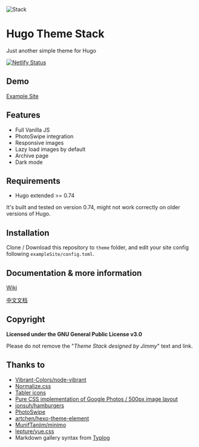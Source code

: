 ![Stack](https://i.imgur.com/qj9onpz.jpg)
# Hugo Theme Stack
Just another simple theme for Hugo

[![Netlify Status](https://api.netlify.com/api/v1/badges/a2d2807a-a905-4bcb-97da-8da8d847da3d/deploy-status)](https://app.netlify.com/sites/hugo-theme-stack/deploys)

## Demo

[Example Site](https://theme-stack.jimmycai.com/)

## Features

-  Full Vanilla JS
-  PhotoSwipe integration
-  Responsive images
-  Lazy load images by default
-  Archive page
-  Dark mode

## Requirements

- Hugo extended >= 0.74

It's built and tested on version 0.74, might not work correctly on older versions of Hugo.

## Installation

Clone / Download this repository to `theme` folder, and edit your site config following `exampleSite/config.toml`.

## Documentation & more information

[Wiki](https://github.com/CaiJimmy/hugo-theme-stack/wiki/)

[中文文档](https://www.notion.so/jimmycai/Hugo-Stack-511aec5b9ed845ce9b6e3ae0bf7fb6d4)

## Copyright

**Licensed under the GNU General Public License v3.0**

Please do not remove the "*Theme Stack designed by Jimmy*" text and link.

## Thanks to

  - [Vibrant-Colors/node-vibrant](https://github.com/Vibrant-Colors/node-vibrant)
  - [Normalize.css](https://necolas.github.io/normalize.css/)
  - [Tabler icons](https://tablericons.com/)
  - [Pure CSS implementation of Google Photos / 500px image layout](https://github.com/xieranmaya/blog/issues/6)
  - [jonsuh/hamburgers](https://github.com/jonsuh/hamburgers)
  - [PhotoSwipe](https://photoswipe.com/)
  - [artchen/hexo-theme-element](https://github.com/artchen/hexo-theme-element)
  - [MunifTanjim/minimo](https://github.com/MunifTanjim/minimo)
  - [lepture/yue.css](https://github.com/lepture/yue.css)
  - Markdown gallery syntax from [Typlog](https://typlog.com/)